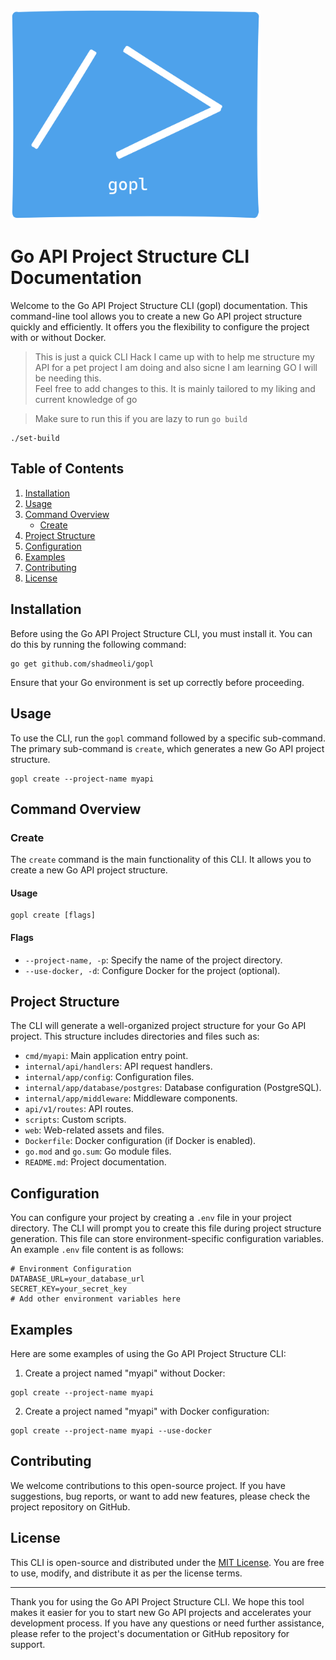 <img src="./gopl-logo.png" alt="GoPL Logo" width="400">

# Go API Project Structure CLI Documentation

Welcome to the Go API Project Structure CLI (gopl) documentation. This command-line tool allows you to create a new Go API project structure quickly and efficiently. It offers you the flexibility to configure the project with or without Docker.

> This is just a quick CLI Hack I came up with to help me structure my API for a pet project I am doing and also sicne I am learning GO I will be needing this. <br> Feel free to add changes to this. It is mainly tailored to my liking and current knowledge of go <br>

> Make sure to run this if you are lazy to run `go build`

```
./set-build
```

## Table of Contents

1. [Installation](#installation)
2. [Usage](#usage)
3. [Command Overview](#command-overview)
   - [Create](#create-command)
4. [Project Structure](#project-structure)
5. [Configuration](#configuration)
6. [Examples](#examples)
7. [Contributing](#contributing)
8. [License](#license)

## Installation <a name="installation"></a>

Before using the Go API Project Structure CLI, you must install it. You can do this by running the following command:

```shell
go get github.com/shadmeoli/gopl
```

Ensure that your Go environment is set up correctly before proceeding.

## Usage <a name="usage"></a>

To use the CLI, run the `gopl` command followed by a specific sub-command. The primary sub-command is `create`, which generates a new Go API project structure.

```shell
gopl create --project-name myapi
```

## Command Overview <a name="command-overview"></a>

### Create <a name="create-command"></a>

The `create` command is the main functionality of this CLI. It allows you to create a new Go API project structure.

#### Usage

```shell
gopl create [flags]
```

#### Flags

- `--project-name, -p`: Specify the name of the project directory.
- `--use-docker, -d`: Configure Docker for the project (optional).

## Project Structure <a name="project-structure"></a>

The CLI will generate a well-organized project structure for your Go API project. This structure includes directories and files such as:

- `cmd/myapi`: Main application entry point.
- `internal/api/handlers`: API request handlers.
- `internal/app/config`: Configuration files.
- `internal/app/database/postgres`: Database configuration (PostgreSQL).
- `internal/app/middleware`: Middleware components.
- `api/v1/routes`: API routes.
- `scripts`: Custom scripts.
- `web`: Web-related assets and files.
- `Dockerfile`: Docker configuration (if Docker is enabled).
- `go.mod` and `go.sum`: Go module files.
- `README.md`: Project documentation.

## Configuration <a name="configuration"></a>

You can configure your project by creating a `.env` file in your project directory. The CLI will prompt you to create this file during project structure generation. This file can store environment-specific configuration variables. An example `.env` file content is as follows:

```shell
# Environment Configuration
DATABASE_URL=your_database_url
SECRET_KEY=your_secret_key
# Add other environment variables here
```

## Examples <a name="examples"></a>

Here are some examples of using the Go API Project Structure CLI:

1. Create a project named "myapi" without Docker:

```shell
gopl create --project-name myapi
```

2. Create a project named "myapi" with Docker configuration:

```shell
gopl create --project-name myapi --use-docker
```

## Contributing <a name="contributing"></a>

We welcome contributions to this open-source project. If you have suggestions, bug reports, or want to add new features, please check the project repository on GitHub.

## License <a name="license"></a>

This CLI is open-source and distributed under the [MIT License](https://opensource.org/licenses/MIT). You are free to use, modify, and distribute it as per the license terms.

---

Thank you for using the Go API Project Structure CLI. We hope this tool makes it easier for you to start new Go API projects and accelerates your development process. If you have any questions or need further assistance, please refer to the project's documentation or GitHub repository for support.
